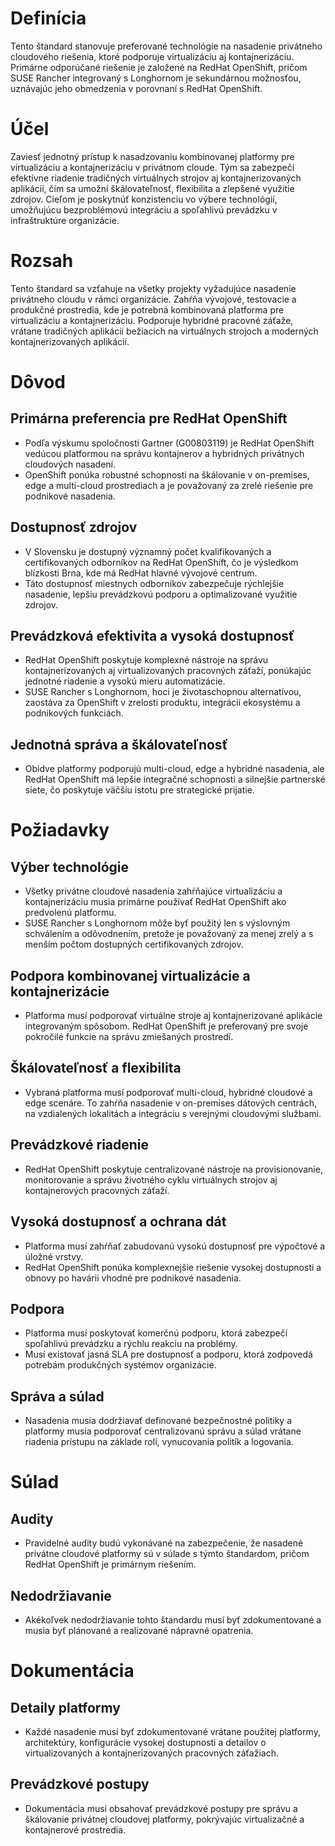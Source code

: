 # Definícia

Tento štandard stanovuje preferované technológie na nasadenie privátneho cloudového riešenia, ktoré podporuje virtualizáciu aj kontajnerizáciu. Primárne odporúčané riešenie je založené na RedHat OpenShift, pričom SUSE Rancher integrovaný s Longhornom je sekundárnou možnosťou, uznávajúc jeho obmedzenia v porovnaní s RedHat OpenShift.

# Účel

Zaviesť jednotný prístup k nasadzovaniu kombinovanej platformy pre virtualizáciu a kontajnerizáciu v privátnom cloude. Tým sa zabezpečí efektívne riadenie tradičných virtuálnych strojov aj kontajnerizovaných aplikácií, čím sa umožní škálovateľnosť, flexibilita a zlepšené využitie zdrojov. Cieľom je poskytnúť konzistenciu vo výbere technológií, umožňujúcu bezproblémovú integráciu a spoľahlivú prevádzku v infraštruktúre organizácie.

# Rozsah

Tento štandard sa vzťahuje na všetky projekty vyžadujúce nasadenie privátneho cloudu v rámci organizácie. Zahŕňa vývojové, testovacie a produkčné prostredia, kde je potrebná kombinovaná platforma pre virtualizáciu a kontajnerizáciu. Podporuje hybridné pracovné záťaže, vrátane tradičných aplikácií bežiacich na virtuálnych strojoch a moderných kontajnerizovaných aplikácií.

# Dôvod

## Primárna preferencia pre RedHat OpenShift

- Podľa výskumu spoločnosti Gartner (G00803119) je RedHat OpenShift vedúcou platformou na správu kontajnerov a hybridných privátnych cloudových nasadení.
- OpenShift ponúka robustné schopnosti na škálovanie v on-premises, edge a multi-cloud prostrediach a je považovaný za zrelé riešenie pre podnikové nasadenia.

## Dostupnosť zdrojov

- V Slovensku je dostupný významný počet kvalifikovaných a certifikovaných odborníkov na RedHat OpenShift, čo je výsledkom blízkosti Brna, kde má RedHat hlavné vývojové centrum.
- Táto dostupnosť miestnych odborníkov zabezpečuje rýchlejšie nasadenie, lepšiu prevádzkovú podporu a optimalizované využitie zdrojov.

## Prevádzková efektivita a vysoká dostupnosť

- RedHat OpenShift poskytuje komplexné nástroje na správu kontajnerizovaných aj virtualizovaných pracovných záťaží, ponúkajúc jednotné riadenie a vysokú mieru automatizácie.
- SUSE Rancher s Longhornom, hoci je životaschopnou alternatívou, zaostáva za OpenShift v zrelosti produktu, integrácii ekosystému a podnikových funkciách.

## Jednotná správa a škálovateľnosť

- Obidve platformy podporujú multi-cloud, edge a hybridné nasadenia, ale RedHat OpenShift má lepšie integračné schopnosti a silnejšie partnerské siete, čo poskytuje väčšiu istotu pre strategické prijatie.

# Požiadavky

## Výber technológie

- Všetky privátne cloudové nasadenia zahŕňajúce virtualizáciu a kontajnerizáciu musia primárne používať RedHat OpenShift ako predvolenú platformu.
- SUSE Rancher s Longhornom môže byť použitý len s výslovným schválením a odôvodnením, pretože je považovaný za menej zrelý a s menším počtom dostupných certifikovaných zdrojov.

## Podpora kombinovanej virtualizácie a kontajnerizácie

- Platforma musí podporovať virtuálne stroje aj kontajnerizované aplikácie integrovaným spôsobom. RedHat OpenShift je preferovaný pre svoje pokročilé funkcie na správu zmiešaných prostredí.

## Škálovateľnosť a flexibilita

- Vybraná platforma musí podporovať multi-cloud, hybridné cloudové a edge scenáre. To zahŕňa nasadenie v on-premises dátových centrách, na vzdialených lokalitách a integráciu s verejnými cloudovými službami.

## Prevádzkové riadenie

- RedHat OpenShift poskytuje centralizované nástroje na provisionovanie, monitorovanie a správu životného cyklu virtuálnych strojov aj kontajnerových pracovných záťaží.

## Vysoká dostupnosť a ochrana dát

- Platforma musí zahŕňať zabudovanú vysokú dostupnosť pre výpočtové a úložné vrstvy.
- RedHat OpenShift ponúka komplexnejšie riešenie vysokej dostupnosti a obnovy po havárii vhodné pre podnikové nasadenia.

## Podpora

- Platforma musí poskytovať komerčnú podporu, ktorá zabezpečí spoľahlivú prevádzku a rýchlu reakciu na problémy.
- Musí existovať jasná SLA pre dostupnosť a podporu, ktorá zodpovedá potrebám produkčných systémov organizácie.

## Správa a súlad

- Nasadenia musia dodržiavať definované bezpečnostné politiky a platformy musia podporovať centralizovanú správu a súlad vrátane riadenia prístupu na základe rolí, vynucovania politík a logovania.

# Súlad

## Audity

- Pravidelné audity budú vykonávané na zabezpečenie, že nasadené privátne cloudové platformy sú v súlade s týmto štandardom, pričom RedHat OpenShift je primárnym riešením.

## Nedodržiavanie

- Akékoľvek nedodržiavanie tohto štandardu musí byť zdokumentované a musia byť plánované a realizované nápravné opatrenia.

# Dokumentácia

## Detaily platformy

- Každé nasadenie musí byť zdokumentované vrátane použitej platformy, architektúry, konfigurácie vysokej dostupnosti a detailov o virtualizovaných a kontajnerizovaných pracovných záťažiach.

## Prevádzkové postupy

- Dokumentácia musí obsahovať prevádzkové postupy pre správu a škálovanie privátnej cloudovej platformy, pokrývajúc virtualizačné a kontajnerové prostredia.
